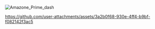 ![Amazone_Prime_dash](https://github.com/user-attachments/assets/c86894ef-1e12-4dc9-aaa8-0fff68395954)


https://github.com/user-attachments/assets/3a2b0f68-930e-4ff4-b9bf-f082142f3ac5

